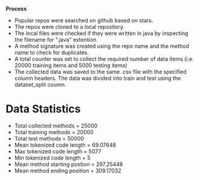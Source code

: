  **Process**
- Popular repos were searched on github based on stars.
- The repos were cloned to a local repository.
- The local files were checked if they were written in java by inspecting the filename for ".java" extention.
- A method signature was created using the repo name and the method name to check for duplicates.
- A total counter was set to collect the required number of data items (i.e. 20000 training items and 5000 testing items)
- The collected data was saved to the same .csv file with the specified column headers. The data was divided into train and test using the dataset_split coumn.

# **Data Statistics**
- Total collected methods = 25000
- Total training methods = 20000
- Total test methods = 50000
- Mean tokenized code length = 69.07648
- Max tokenized code length = 5077
- Min tokenized code length = 5
- Mean method starting postion = 297.25448
- Mean method ending position = 309.17032
